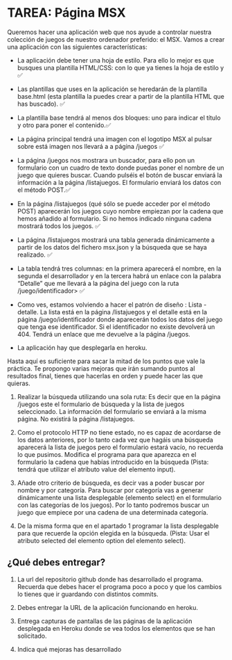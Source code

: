 # TAREA: Página MSX

Queremos hacer una aplicación web que nos ayude a controlar nuestra colección de juegos de nuestro ordenador preferido: el MSX.
Vamos a crear una aplicación con las siguientes características:

* La aplicación debe tener una hoja de estilo. Para ello lo mejor es que busques una plantilla HTML/CSS: con lo que ya tienes la hoja de estilo y :white_check_mark:

* Las plantillas que uses en la aplicación se heredarán de la plantilla base.html (esta plantilla la puedes crear a partir de la plantilla HTML que has buscado). :white_check_mark:

* La plantilla base tendrá al menos dos bloques: uno para indicar el título y otro para poner el contenido.:white_check_mark:

* La página principal tendrá una imagen con el logotipo MSX al pulsar sobre está imagen  nos llevará a a página /juegos :white_check_mark:

* La página /juegos nos mostrara un buscador, para ello pon un formulario con un cuadro de texto donde puedas poner el nombre de un juego que quieres buscar. Cuando pulséis el botón de buscar enviará la información a la página /listajuegos. El formulario enviará los datos con el método POST.:white_check_mark:

* En la página /listajuegos (qué sólo se puede acceder por el método POST) aparecerán los juegos cuyo nombre empiezan por la cadena que hemos añadido al formulario. Si no hemos indicado ninguna cadena mostrará todos los juegos. :white_check_mark:

* La página /listajuegos mostrará una tabla generada dinámicamente a partir de los datos del fichero msx.json y la búsqueda que se haya realizado. :white_check_mark:

* La tabla tendrá tres columnas: en la primera aparecerá el nombre, en la segunda el desarrollador y en la tercera habrá un enlace con la palabra “Detalle” que me llevará a la página del juego con la ruta /juego/identificador> :white_check_mark:

* Como ves, estamos volviendo a hacer el patrón de diseño : Lista - detalle. La lista está en la página /listajuegos y el detalle está en la página /juego/identificador donde aparecerán todos los datos del juego que tenga ese identificador. Si el identificador no existe devolverá un 404. Tendrá un enlace que me devuelve a la página /juegos.

* La aplicación hay que desplegarla en heroku.

Hasta aquí es suficiente para sacar la mitad de los puntos que vale la práctica. Te propongo varias mejoras que irán sumando puntos al resultados final, tienes que hacerlas en orden y puede hacer las que quieras.

1. Realizar la búsqueda utilizando una sola ruta: Es decir que en la página /juegos este el formulario de búsqueda y la lista de juegos seleccionado. La información del formulario se enviará a la misma página. No existirá la página /listajuegos.

2. Como el protocolo HTTP no tiene estado, no es capaz de acordarse de los datos anteriores, por lo tanto cada vez que hagáis una búsqueda aparecerá la lista de juegos pero el formulario estará vacío, no recuerda lo que pusimos. Modifica el programa para que aparezca en el formulario la cadena que habías introducido en la búsqueda (Pista: tendrá que utilizar el atributo value del elemento input).

3. Añade otro criterio de búsqueda, es decir vas a poder buscar por nombre y por categoría. Para buscar por categoría vas a generar dinámicamente una lista desplegable (elemento select) en el formulario con las categorías de los juegos). Por lo tanto podremos buscar un juego que empiece por una cadena de una determinada categoría.

4. De la misma forma que en el apartado 1 programar la lista desplegable para que recuerde la opción elegida en la búsqueda. (Pista: Usar el atributo selected del elemento option del elemento select).

## ¿Qué debes entregar?

1. La url del repositorio github donde has desarrollado el programa. Recuerda que debes hacer el programa poco a poco y que los cambios lo tienes que ir guardando con distintos commits.

2. Debes entregar la URL de la aplicación funcionando en heroku.

3. Entrega capturas de pantallas de las páginas de la aplicación desplegada en Heroku donde se vea todos los elementos que se han solicitado.

4. Indica qué mejoras has desarrollado
